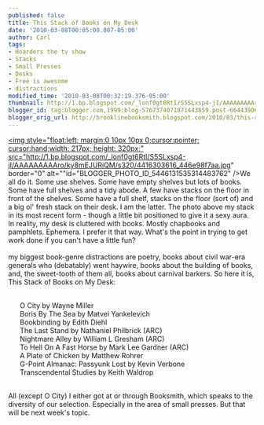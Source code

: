 ```yaml
---
published: false
title: This Stack of Books on My Desk
date: '2010-03-08T00:05:00.007-05:00'
author: Carl
tags:
- Hoarders the tv show
- Stacks
- Small Presses
- Desks
- Free is awesome
- distractions
modified_time: '2010-03-08T00:32:19.376-05:00'
thumbnail: http://1.bp.blogspot.com/_lonf0gt6RtI/S5SLxsp4-jI/AAAAAAAAAro/ky8mEJURiQM/s72-c/4416303616_446e98f7aa.jpg
blogger_id: tag:blogger.com,1999:blog-5767374071871443859.post-6644390624560795307
blogger_orig_url: http://brooklinebooksmith.blogspot.com/2010/03/this-stack-of-books-on-my-desk.html
---
```


<a onblur="try {parent.deselectBloggerImageGracefully();} catch(e) {}" href="http://1.bp.blogspot.com/_lonf0gt6RtI/S5SLxsp4-jI/AAAAAAAAAro/ky8mEJURiQM/s1600-h/4416303616_446e98f7aa.jpg"><img style="float:left; margin:0 10px 10px 0;cursor:pointer; cursor:hand;width: 217px; height: 320px;" src="http://1.bp.blogspot.com/_lonf0gt6RtI/S5SLxsp4-jI/AAAAAAAAAro/ky8mEJURiQM/s320/4416303616_446e98f7aa.jpg" border="0" alt=""id="BLOGGER_PHOTO_ID_5446131535314483762" /></a>We all do it. Some use shelves. Some have empty shelves but lots of books. Some have full shelves and a tidy abode. A few have stacks on the floor in front of the shelves. Some have a full shelf, stacks on the floor (sort of) and a big ol' fresh stack on their desk. I am the latter. The photo above my stack in its most recent form - though a little bit positioned to give it a sexy aura. In reality, my desk is cluttered with books. Mostly chapbooks and pamphlets. Ephemera. I prefer it that way. What's the point in trying to get work done if you can't have a little fun? <br /><br />my biggest book-genre distractions are poetry, books about civil war-era generals who (debatably) went haywire, books about the building of books, and, the sweet-tooth of them all, books about carnival barkers. So here it is, This Stack of Books on My Desk:<ul><br />O City by Wayne Miller<br />Boris By The Sea by Matvei Yankelevich<br />Bookbinding by Edith Diehl<br />The Last Stand by Nathaniel Philbrick (ARC)<br />Nightmare Alley by William L Gresham (ARC)<br />To Hell On A  Fast Horse by Mark Lee Gardner (ARC)<br />A Plate of Chicken by Matthew Rohrer<br />G-Point Almanac: Passyunk Lost by Kevin Verbone<br />Transcendental Studies by Keith Waldrop<br /></ul><br />All (except O City) I either got at or through Booksmith, which speaks to the diversity of our selection. Especially in the area of small presses. But that will be next week's topic.